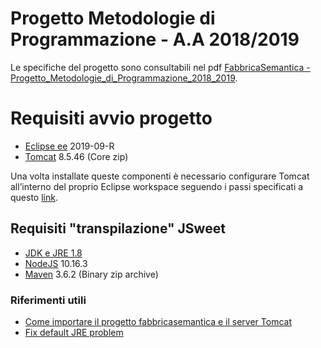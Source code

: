 # Progetto Metodologie di Programmazione - A.A 2018/2019
Le specifiche del progetto sono consultabili nel pdf [FabbricaSemantica - Progetto_Metodologie_di_Programmazione_2018_2019](./FabbricaSemantica-Progetto_Metodologie_di_Programmazione_2018_2019.pdf).

# Requisiti avvio progetto

- [Eclipse ee](https://www.eclipse.org/downloads/packages/) 2019-09-R
- [Tomcat](https://tomcat.apache.org/download-80.cgi) 8.5.46 (Core zip)

Una volta installate queste componenti è necessario configurare Tomcat all’interno del proprio Eclipse workspace seguendo i passi specificati a questo [link](https://help.eclipse.org/neon/index.jsp?topic=%2Forg.eclipse.stardust.docs.wst%2Fhtml%2Fwst-integration%2Fconfiguration.html).

## Requisiti "transpilazione" JSweet

- [JDK e JRE 1.8](https://1drv.ms/u/s!AuophiC0Yx5egowvCr85AZ2HDhcsvQ?e=2hhap8)
- [NodeJS](https://nodejs.org/it/) 10.16.3
- [Maven](https://maven.apache.org/download.cgi) 3.6.2 (Binary zip archive)

### Riferimenti utili

- [Come importare il progetto fabbricasemantica e il server Tomcat](https://stackoverflow.com/questions/23468653/how-to-import-java-project-into-eclipse-to-run-on-tomcat-server)
- [Fix default JRE problem](https://sites.miis.edu/dreadkingrathalos/2017/06/05/unbound-classpath-container-jre-system-library-resolved/)


